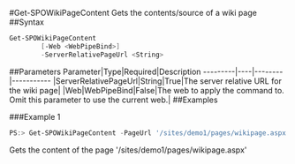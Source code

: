 #Get-SPOWikiPageContent
Gets the contents/source of a wiki page
##Syntax
```powershell
Get-SPOWikiPageContent
        [-Web <WebPipeBind>]
        -ServerRelativePageUrl <String>
```


##Parameters
Parameter|Type|Required|Description
---------|----|--------|-----------
|ServerRelativePageUrl|String|True|The server relative URL for the wiki page|
|Web|WebPipeBind|False|The web to apply the command to. Omit this parameter to use the current web.|
##Examples

###Example 1
```powershell
PS:> Get-SPOWikiPageContent -PageUrl '/sites/demo1/pages/wikipage.aspx'
```
Gets the content of the page '/sites/demo1/pages/wikipage.aspx'
